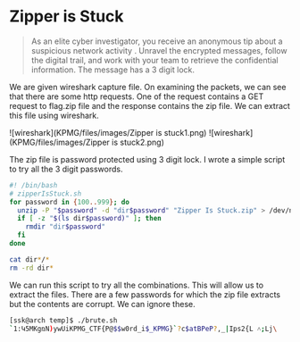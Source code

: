 # Zipper is Stuck

> As an elite cyber investigator, you receive an anonymous tip about a suspicious network activity . Unravel the encrypted messages, follow the digital trail, and work with your team to retrieve the confidential information. The message has a 3 digit lock.  

We are given wireshark capture file.
On examining the packets, we can see that there are some http requests. One of the request contains a GET request to flag.zip file and the response contains the zip file. We can extract this file using wireshark. 

![wireshark](KPMG/files/images/Zipper is stuck1.png)
![wireshark](KPMG/files/images/Zipper is stuck2.png)

The zip file is password protected using 3 digit lock. I wrote a simple script to try all the 3 digit passwords.

```sh
#! /bin/bash
# zipperIsStuck.sh
for password in {100..999}; do
  unzip -P "$password" -d "dir$password" "Zipper Is Stuck.zip" > /dev/null 2>&1
  if [ -z "$(ls dir$password)" ]; then
    rmdir "dir$password"
  fi
done

cat dir*/*
rm -rd dir*
```

We can run this script to try all the combinations.
This will allow us to extract the files. There are a few passwords for which the zip file extracts but the contents are corrupt. We can ignore these.

```sh
[ssk@arch temp]$ ./brute.sh 
`1:Կ5MKgռN)ywUiKPMG_CTF{P@$$w0rd_i$_KPMG}`?c$atBPeP?,_|Ips2{L ˄;Lj\
```
